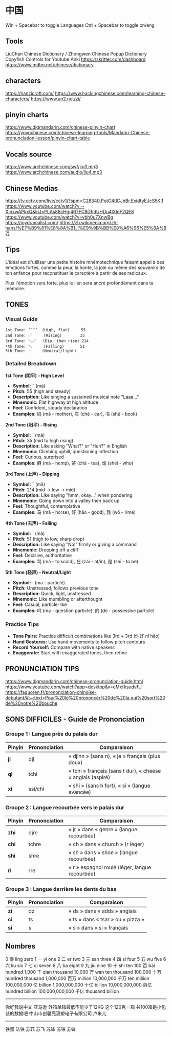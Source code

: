 # 中国

Win + Spacebar to toggle Languages
Ctrl + Spacebar to toggle cn/eng

## Tools
LiuChan Chinese Dictionary / Zhongwen Chinese Popup Dictionary
Copyfish
Controls for Youtube
Anki
https://skritter.com/dashboard
https://www.mdbg.net/chinese/dictionary

## characters
https://hanzicraft.com/
https://www.hackingchinese.com/learning-chinese-characters/
https://www.an2.net/zi/

## pinyin charts
https://www.digmandarin.com/chinese-pinyin-chart
https://yoyochinese.com/chinese-learning-tools/Mandarin-Chinese-pronunciation-lesson/pinyin-chart-table


## Vocals source
https://www.archchinese.com/swf/jiu3.mp3
https://www.archchinese.com/audio/liu4.mp3

## Chinese Medias
https://tv.cctv.com/live/cctv1/?spm=C28340.PotG4tICJnBr.ExidtyEJcS5K.1
https://www.youtube.com/watch?v=-XInxwAPkxQ&list=PLAs88cHgi4R7FC8DfIdUHDu4lXIoF2QE8
https://www.youtube.com/watch?v=vbh0u7XnwBg
https://mydramalist.com/
https://zh.wikipedia.org/zh-hans/%E7%B9%81%E8%8A%B1_(%E9%9B%BB%E8%A6%96%E5%8A%87)

## Tips
L'idéal est d'utiliser une petite histoire mnémotechnique faisant appel à des émotions fortes, comme la peur, la honte, la joie ou même des souvenirs de ton enfance pour reconstituer le caractère à partir de ses radicaux.

Plus l'émotion sera forte, plus le lien sera ancré profondément dans ta mémoire.


## TONES

### Visual Guide
```
1st Tone: ¯¯¯¯  (High, flat)     55
2nd Tone: ／     (Rising)        35  
3rd Tone: ＼／   (Dip, then rise) 214
4th Tone: ＼     (Falling)       51
5th Tone: ·     (Neutral/light)  -
```

### Detailed Breakdown

**1st Tone (阴平) - High Level**
- **Symbol:** ¯ (mā)
- **Pitch:** 55 (high and steady)
- **Description:** Like singing a sustained musical note "Laaa..."
- **Mnemonic:** Flat highway at high altitude
- **Feel:** Confident, steady declaration
- **Examples:** 妈 (mā - mother), 车 (chē - car), 书 (shū - book)

**2nd Tone (阳平) - Rising**
- **Symbol:** ´ (má)  
- **Pitch:** 35 (mid to high rising)
- **Description:** Like asking "What?" or "Huh?" in English
- **Mnemonic:** Climbing uphill, questioning inflection
- **Feel:** Curious, surprised
- **Examples:** 麻 (má - hemp), 茶 (chá - tea), 谁 (shéi - who)

**3rd Tone (上声) - Dipping**
- **Symbol:** ˇ (mǎ)
- **Pitch:** 214 (mid → low → mid)
- **Description:** Like saying "hmm, okay..." when pondering
- **Mnemonic:** Going down into a valley then back up
- **Feel:** Thoughtful, contemplative
- **Examples:** 马 (mǎ - horse), 好 (hǎo - good), 我 (wǒ - I/me)

**4th Tone (去声) - Falling**
- **Symbol:** ` (mà)
- **Pitch:** 51 (high to low, sharp drop)
- **Description:** Like saying "No!" firmly or giving a command
- **Mnemonic:** Dropping off a cliff
- **Feel:** Decisive, authoritative
- **Examples:** 骂 (mà - to scold), 在 (zài - at/in), 是 (shì - to be)

**5th Tone (轻声) - Neutral/Light**
- **Symbol:** · (ma - particle)
- **Pitch:** Unstressed, follows previous tone
- **Description:** Quick, light, unstressed
- **Mnemonic:** Like mumbling or afterthought
- **Feel:** Casual, particle-like
- **Examples:** 吗 (ma - question particle), 的 (de - possessive particle)

### Practice Tips
- **Tone Pairs:** Practice difficult combinations like 3rd + 3rd (你好 nǐ hǎo)
- **Hand Gestures:** Use hand movements to follow pitch contours
- **Record Yourself:** Compare with native speakers
- **Exaggerate:** Start with exaggerated tones, then refine

## PRONUNCIATION TIPS
https://www.digmandarin.com/chinese-pronunciation-guide.html
https://www.youtube.com/watch?app=desktop&v=eMxfksudvfU
https://faguoren.fr/prononciation-chinoise-debutant/#:~:text=Pour%20le%20prononcer%20de%20la,qui%20sort%20de%20votre%20bouche

## SONS DIFFICILES - Guide de Prononciation

### Groupe 1 : Langue près du palais dur
| Pinyin | Prononciation | Comparaison                                                 |
| ------ | ------------- | ----------------------------------------------------------- |
| **ji** | dji           | « djinn » (sans n), « je » français (plus doux)             |
| **qi** | tchi          | « tchi » français (sans t dur), « cheese » anglais (aspiré) |
| **xi** | ssi/chi       | « shi » (sans h fort), « si » (langue avancée)              |

### Groupe 2 : Langue recourbée vers le palais dur  
| Pinyin  | Prononciation | Comparaison                                    |
| ------- | ------------- | ---------------------------------------------- |
| **zhi** | djre          | « jr » dans « genre » (langue recourbée)       |
| **chi** | tchre         | « ch » dans « church » (r léger)               |
| **shi** | shre          | « sh » dans « shoe » (langue recourbée)        |
| **ri**  | rre           | « r » espagnol roulé (léger, langue recourbée) |

### Groupe 3 : Langue derrière les dents du bas
| Pinyin | Prononciation | Comparaison                       |
| ------ | ------------- | --------------------------------- |
| **zi** | dz            | « ds » dans « adds » anglais      |
| **ci** | ts            | « ts » dans « tsar » ou « pizza » |
| **si** | s             | « s » dans « si » français        |

## Nombres

0 零 ling zero
1 一 yi one
2 二 er two
3 三 san three
4 四 si four
5 五 wu five
6 六 liu six
7 七 qi seven
8 八 ba eight
9 九 jiu nine
10 十 shi ten
100 百 bai hundred
1,000 千 qian thousand
10,000 万 wan ten thousand
100,000 十万  hundred thousand
1,000,000 百万  million
10,000,000 千万 ten million
100,000,000 亿 billion
1,000,000,000 十亿 billion
10,000,000,000 百亿 hundred billion
100,000,000,000 千亿 thousand billion


---
你好我说中文
亚马逊
外箱单箱最低不能少于12KG
这个120克一箱
共100箱是小包装的数据吧
中山市创馨亮滚塑电子有限公司
卢米儿



---
铁蛋
法铁
苏菲
苏飞
苏锋
苏铁
苏锋